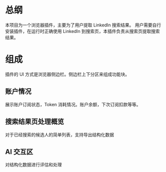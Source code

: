 # 总纲

本项目为一个浏览器插件，主要为了用户提取 LinkedIn 搜索结果。
用户需要自行安装插件，在运行时正确使用 LinkedIn 到搜索页，本插件负责从搜索页提取搜索结果。

# 组成
插件的 UI 方式是浏览器侧边栏。侧边栏上下分区来组成功能块。

## 账户情况
展示账户订阅状态，Token 消耗情况。账户余额，下次订阅扣款等等。

## 搜索结果页处理概览
对于已经搜索的候选人的简单列表，支持导出结构化数据

## AI 交互区
对结构化数据进行评估和处理

